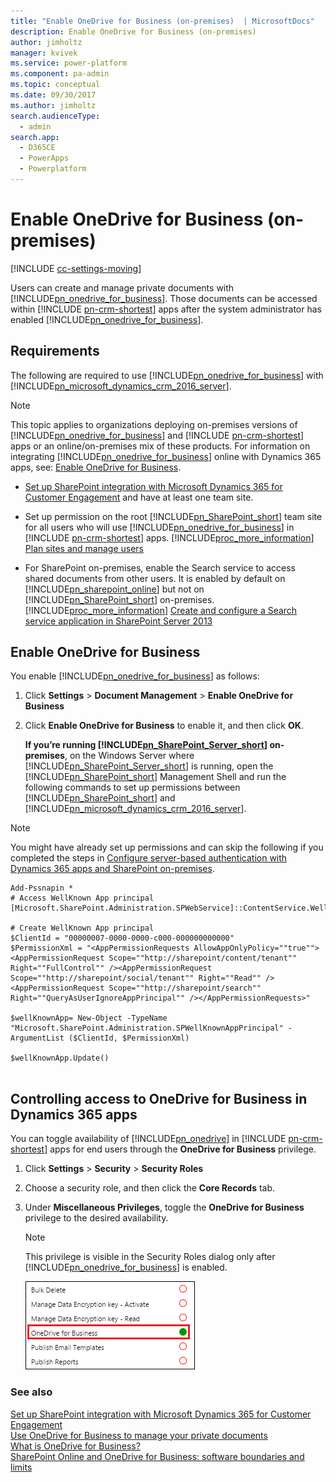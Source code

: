 ```yaml
---
title: "Enable OneDrive for Business (on-premises)  | MicrosoftDocs"
description: Enable OneDrive for Business (on-premises)
author: jimholtz
manager: kvivek
ms.service: power-platform
ms.component: pa-admin
ms.topic: conceptual
ms.date: 09/30/2017
ms.author: jimholtz
search.audienceType: 
  - admin
search.app: 
  - D365CE
  - PowerApps
  - Powerplatform
---
```

# Enable OneDrive for Business (on-premises)

[!INCLUDE [cc-settings-moving](../includes/cc-settings-moving.md)] 

Users can create and manage private documents with [!INCLUDE[pn_onedrive_for_business](../includes/pn-onedrive-for-business.md)]. Those documents can be accessed within [!INCLUDE [pn-crm-shortest](../includes/pn-crm-shortest.md)] apps after the system administrator has enabled [!INCLUDE[pn_onedrive_for_business](../includes/pn-onedrive-for-business.md)].  
  
## Requirements  
 The following are required to use [!INCLUDE[pn_onedrive_for_business](../includes/pn-onedrive-for-business.md)] with [!INCLUDE[pn_microsoft_dynamics_crm_2016_server](../includes/pn-microsoft-dynamics-crm-2016-server.md)].  
  
> [!NOTE]
>  This topic applies to organizations deploying on-premises versions of [!INCLUDE[pn_onedrive_for_business](../includes/pn-onedrive-for-business.md)] and [!INCLUDE [pn-crm-shortest](../includes/pn-crm-shortest.md)] apps or an online/on-premises mix of these products. For information on integrating [!INCLUDE[pn_onedrive_for_business](../includes/pn-onedrive-for-business.md)] online with Dynamics 365 apps, see: [Enable OneDrive for Business](../admin/enable-onedrive-for-business.md).  
  
- [Set up SharePoint integration with Microsoft Dynamics 365 for Customer Engagement](../admin/set-up-sharepoint-integration.md) and have at least one team site.  
  
- Set up permission on the root [!INCLUDE[pn_SharePoint_short](../includes/pn-sharepoint-short.md)] team site for all users who will use [!INCLUDE[pn_onedrive_for_business](../includes/pn-onedrive-for-business.md)] in [!INCLUDE [pn-crm-shortest](../includes/pn-crm-shortest.md)] apps. [!INCLUDE[proc_more_information](../includes/proc-more-information.md)] [Plan sites and manage users](https://support.office.com/article/Plan-sites-and-manage-users-95F9EB7A-4AC8-4DD5-A883-17686CBF8FFF)  
  
- For SharePoint on-premises, enable the Search service to access shared documents from other users. It is enabled by default on [!INCLUDE[pn_sharepoint_online](../includes/pn-sharepoint-online.md)] but not on [!INCLUDE[pn_SharePoint_short](../includes/pn-sharepoint-short.md)] on-premises. [!INCLUDE[proc_more_information](../includes/proc-more-information.md)] [Create and configure a Search service application in SharePoint Server 2013](https://technet.microsoft.com/library/gg502597.aspx)  
  
## Enable OneDrive for Business  
 You enable [!INCLUDE[pn_onedrive_for_business](../includes/pn-onedrive-for-business.md)] as follows:  
  
1. Click **Settings** > **Document Management** > **Enable OneDrive for Business**  
  
2. Click **Enable OneDrive for Business** to enable it, and then click **OK**.  
  
   **If you’re running [!INCLUDE[pn_SharePoint_Server_short](../includes/pn-sharepoint-server-short.md)] on-premises**, on the Windows Server where [!INCLUDE[pn_SharePoint_Server_short](../includes/pn-sharepoint-server-short.md)] is running, open the [!INCLUDE[pn_SharePoint_short](../includes/pn-sharepoint-short.md)] Management Shell and run the following commands to set up permissions between [!INCLUDE[pn_SharePoint_short](../includes/pn-sharepoint-short.md)] and [!INCLUDE[pn_microsoft_dynamics_crm_2016_server](../includes/pn-microsoft-dynamics-crm-2016-server.md)].  
  
> [!NOTE]
>  You might have already set up permissions and can skip the following if you completed the steps in [Configure server-based authentication with Dynamics 365 apps and SharePoint on-premises](../admin/configure-server-based-authentication-sharepoint-on-premises.md).  
  
```  
Add-Pssnapin *  
# Access WellKnown App principal  
[Microsoft.SharePoint.Administration.SPWebService]::ContentService.WellKnownAppPrincipals  
  
# Create WellKnown App principal  
$ClientId = "00000007-0000-0000-c000-000000000000"  
$PermissionXml = "<AppPermissionRequests AllowAppOnlyPolicy=""true""><AppPermissionRequest Scope=""http://sharepoint/content/tenant"" Right=""FullControl"" /><AppPermissionRequest Scope=""http://sharepoint/social/tenant"" Right=""Read"" /><AppPermissionRequest Scope=""http://sharepoint/search"" Right=""QueryAsUserIgnoreAppPrincipal"" /></AppPermissionRequests>"  
  
$wellKnownApp= New-Object -TypeName "Microsoft.SharePoint.Administration.SPWellKnownAppPrincipal" -ArgumentList ($ClientId, $PermissionXml)  
  
$wellKnownApp.Update()  
  
```  
  
## Controlling access to OneDrive for Business in Dynamics 365 apps 
 You can toggle availability of [!INCLUDE[pn_onedrive](../includes/pn-onedrive.md)] in [!INCLUDE [pn-crm-shortest](../includes/pn-crm-shortest.md)] apps for end users through the **OneDrive for Business** privilege.  
  
1. Click **Settings** > **Security** > **Security Roles**  
  
2. Choose a security role, and then click the **Core Records** tab.  
  
3. Under **Miscellaneous Privileges**, toggle the **OneDrive for Business** privilege to the desired availability.  
  
   > [!NOTE]
   >  This privilege is visible in the Security Roles dialog only after [!INCLUDE[pn_onedrive_for_business](../includes/pn-onedrive-for-business.md)] is enabled.  
  
   ![Toggle availability of OneDrive for Business](../admin/media/onedrive-business-privileges.png "Toggle availability of OneDrive for Business")  
  
### See also  
 [Set up SharePoint integration with Microsoft Dynamics 365 for Customer Engagement](../admin/set-up-sharepoint-integration.md)   
 [Use OneDrive for Business to manage your private documents](/dynamics365/customer-engagement/basics/use-onedrive-business-manage-private-documents.md)   
 [What is OneDrive for Business?](https://support.office.com/en-US/article/What-is-OneDrive-for-Business-187f90af-056f-47c0-9656-cc0ddca7fdc2)   
 [SharePoint Online and OneDrive for Business: software boundaries and limits](https://support.office.com/article/SharePoint-Online-and-OneDrive-for-Business-software-boundaries-and-limits-8F34FF47-B749-408B-ABC0-B605E1F6D498)   
